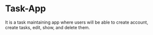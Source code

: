 # Task-App
 It is a task maintaining app where users will be able to create account, create tasks, edit, show, and delete them.
